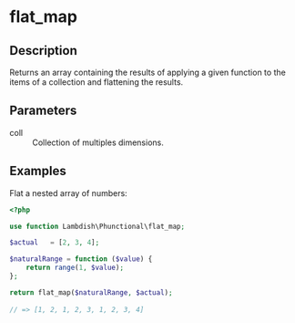 # flat_map

## Description
Returns an array containing the results of applying a given function to the items of a collection and flattening the results.

## Parameters

<dl>
  <dt>coll</dt>
  <dd>Collection of multiples dimensions.</dd>
</dl>

## Examples

Flat a nested array of numbers:
```php
<?php

use function Lambdish\Phunctional\flat_map;

$actual   = [2, 3, 4];

$naturalRange = function ($value) {
    return range(1, $value);
};

return flat_map($naturalRange, $actual);
            
// => [1, 2, 1, 2, 3, 1, 2, 3, 4]
```
